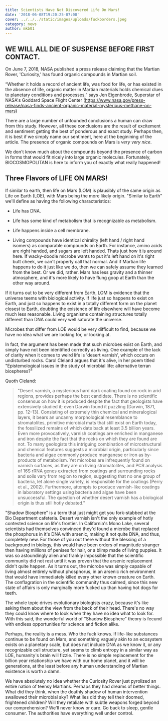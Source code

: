```yaml
---
title: Scientists Have Not Discovered Life On Mars!
date: '2018-06-08T19:20:25-07:00'
cover: ../../../static/images/uploads/fuckborders.jpeg
category: news
author: mkb01
---
```

## WE WILL ALL DIE OF SUSPENSE BEFORE FIRST CONTACT.

On June 7, 2018, NASA published a press release claiming that the Martian Rover, 'Curiosity,' has found organic  compounds in Martian soil.

“Whether it holds a record of ancient life, was food for life, or has existed in the absence of life, organic matter in Martian materials holds chemical clues to planetary conditions and processes,” says Jen Eigenbrode, Superstar of NASA's Goddard Space Flight Center (https://www.nasa.gov/press-release/nasa-finds-ancient-organic-material-mysterious-methane-on-mars)

There are a large number of unfounded conclusions a human can draw from this study. However, all these conclusions are the result of excitement and sentiment getting the best of ponderous and exact study. Perhaps then, it is best if we simply name our sentiment, here at the beginining of the article. The presence of organic compounds on Mars is <i>very very nice</i>.

We don't know much about the compounds beyond the presence of carbon in forms that would fit nicely into large organic molecules. Fortunately, BIOCOSMOPOLITAN is here to inform you of exactly what really happened!

## Three Flavors of LIFE ON MARS!

If similar to earth, then life on Mars (LOM) is plausibly of the same origin as Life on Earth (LOE), with Mars being the more likely origin. "Similar to Earth" we'll define as having the following characteristics:


* Life has DNA.



* Life has some kind of metabolism that is recognizable as metabolism.



* Life happens inside a cell membrane.



* Living compounds have identical chirality (left hand / right hand isomers) as comparable compounds on Earth. For instance, amino acids are right handed, and sugars are left handed. Thats just how it is around here. If wacky-doodle microbe wants to put it's left hand on it's right butt cheek, we can't properly call that normal. And if Martian life happens to do it just like we do, then we can safely assume they learned from the best. Or we did, rather. Mars has less gravity and a thinner atmosphere, and it's more likely to have flung goop at Earth than the other way around.


If it turns out to be very different from Earth, LOM is evidence that the universe teems with biological activity. If life just so happens to exist on Earth, and just so happens to exist in a totally different form on the planet closest to Earth, doubting the existence of life elsewhere will have become much less reasonable. Living organisms containing structures totally different than DNA could very well saturate the universe.

Microbes that differ from LOE would be very difficult to find, because we have no idea what we are looking for, or looking at.

In fact, the argument has been made that such microbes exist on Earth, and simply have not been identified correctly as living. One example of the lack of clarity when it comes to weird life is 'desert varnish', which occurs on undisturbed rocks. Carol Cleland argues that it's alive, in her poem titled "Epistemological issues in the study of microbial life: alternative terran biospheres?"

Quoth Cleland:

> "Desert varnish, a mysterious hard dark coating found on rock in arid regions, provides perhaps the best candidate. There is no scientific consensus on how it is produced despite the fact that geologists have extensively studied it; even Darwin found it puzzling (Darwin, 1871, pp. 12–13). Consisting of extremely thin chemical and mineralogical layers, it bears an uncanny morphological resemblance to stromatolites, primitive microbial mats that still exist on Earth today, the fossilized remains of which date back at least 3.5 billion years. Even more provocatively, varnish coatings are enriched in manganese and iron despite the fact that the rocks on which they are found are not. To many geologists this intriguing combination of microstructural and chemical features suggests a microbial origin, particularly since bacteria and algae commonly produce manganese or iron as by-products of metabolism. Yet microbes are infrequently found on varnish surfaces, as they are on living stromatolites, and PCR analysis of 16S rRNA genes extracted from coatings and surrounding rocks and soils vary from region to region, suggesting that no one group of bacteria, let alone single variety, is responsible for the coatings (Perry et al., 2002). Furthermore, attempts to produce varnish-like coatings in laboratory settings using bacteria and algae have been unsuccessful. The question of whether desert varnish has a biological origin is thus still hotly debated."

"Shadow Biosphere" is a term that just might get you fork-stabbed at the Bio Department cafeteria. Desert varnish isn't the only example of hotly contested science on life's frontier. In California's Mono Lake, several scientists had themselves convinced they'd found a microbe that replaced the phosphorus in it's DNA with arsenic, making it not quite DNA, and thus, completely new. For those of you out there without the blessing of a background in biology, this would have been orders of magnitude stranger then having millions of penises for hair, or a blimp made of living puppies. It was so astoundingly alien and frankly impossible that the scientific community did not rest until it was proven that the arsenic replacement didn't quite happen. As it turns out, the microbe was simply capable of living almost entirely without phosphorus, in an arsenic rich environment that would have immediately killed every other known creature on Earth. The conflagration in the scientific community thus calmed, since this new state of affairs is only marginally more fucked up than having hot dogs for teeth.

The whole topic drives evolutionary biologists crazy, because it's like asking them about the view from the back of their head. There's no way they could know where to look when they have no idea what to look for. With this said, the wonderful world of "Shadow Biosphere" theory is fecund with endless opportunities for science and fiction alike.

Perhaps, the reality is a mess. Who the fuck knows. If life-like substances continue to be found on Mars, and something vaguely akin to an ecosystem exists on a planetary scale, but does not include DNA as we know it, or any recognizable cell structure, yet seems to climb entropy in a similar way as LOE, humanity's brain will fizzle. There is no simple replacement for the billion year relationship we have with our home planet, and it will be generations, at the least before any human understanding of Martian existence is worth a damn.

We have absolutely no idea whether the Curiosity Rover just pyrolized an entire nation of teensy Martians. Perhaps they had dreams of better things. What did they think, when the deathly shadow of human intervention swallowed their microbial sky? What lies did they tell their doomed, frightened children? Will they retaliate with subtle weapons forged beyond our comprehension? We'll never know or care. Go back to sleep, gentle consumer. The authorities have everything well under control.

